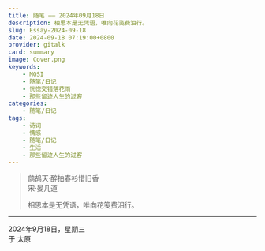 ```yaml
---
title: 随笔 —— 2024年09月18日
description: 相思本是无凭语，唯向花笺费泪行。
slug: Essay-2024-09-18
date: 2024-09-18 07:19:00+0800
provider: gitalk
card: summary
image: Cover.png
keywords:
    - MQSI
    - 随笔/日记
    - 恍惚交错落花雨
    - 那些留迹人生的过客
categories:
    - 随笔/日记
tags:
    - 诗词
    - 情感
    - 随笔/日记
    - 生活
    - 那些留迹人生的过客
---
```


>鹧鸪天·醉拍春衫惜旧香  
>宋·晏几道  
>
>相思本是无凭语，唯向花笺费泪行。 

**********

2024年9月18日，星期三  
于 太原  